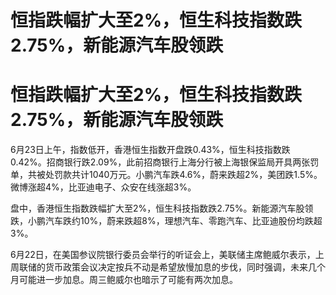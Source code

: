 # 恒指跌幅扩大至2%，恒生科技指数跌2.75%，新能源汽车股领跌

# 恒指跌幅扩大至2%，恒生科技指数跌2.75%，新能源汽车股领跌

6月23日上午，指数低开，香港恒生指数开盘跌0.43%，恒生科技指数跌0.42%。招商银行跌2.09%，此前招商银行上海分行被上海银保监局开具两张罚单，共被处罚款共计1040万元。小鹏汽车跌4.6%，蔚来跌超2%，美团跌1.5%。微博涨超4%，比亚迪电子、众安在线涨超3%。

盘中，香港恒生指数跌幅扩大至2%，恒生科技指数跌2.75%。新能源汽车股领跌，小鹏汽车跌约10%，蔚来跌超8%，理想汽车、零跑汽车、比亚迪股份均跌超3%。

6月22日，在美国参议院银行委员会举行的听证会上，美联储主席鲍威尔表示，上周联储的货币政策会议决定按兵不动是希望放慢加息的步伐，同时强调，未来几个月可能进一步加息。周三鲍威尔也暗示了可能有两次加息。

